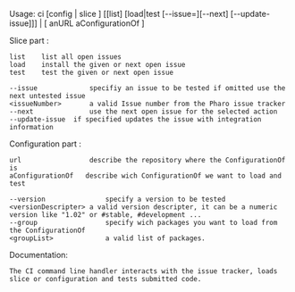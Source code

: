 Usage: ci [config | slice ] [[list] [load|test [--issue=<issueNumber>][--next] [--update-issue]]] | [ anURL aConfigurationOf ]

Slice part :

	list 	list all open issues
	load 	install the given or next open issue
	test 	test the given or next open issue
	
	--issue 			specifiy an issue to be tested if omitted use the next untested issue
	<issueNumber> 		a valid Issue number from the Pharo issue tracker
	--next 				use the next open issue for the selected action
	--update-issue 	if specified updates the issue with integration information
	
Configuration part :

	url          		describe the repository where the ConfigurationOf is
	aConfigurationOf   describe wich ConfigurationOf we want to load and test
		
	--version 				specify a version to be tested 
	<versionDescripter>	a valid version descripter, it can be a numeric version like "1.02" or #stable, #development ...
	--group					specify wich packages you want to load from the ConfigurationOf	
	<groupList> 			a valid list of packages.
	
Documentation:

	The CI command line handler interacts with the issue tracker, loads slice or configuration and tests submitted code.
